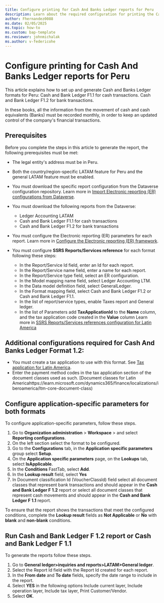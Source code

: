 ```yaml
---
title: Configure printing for Cash And Banks Ledger reports for Peru
description: Learn about the required configuration for printing the Cash and Banks Ledger reports Peru. 
author: Fhernandez0088
ms.date: 02/05/2025
ms.topic: how-to
ms.custom: bap-template
ms.reviewer: johnmichalak
ms.author: v-federicohe
---
```


# Configure printing for Cash And Banks Ledger reports for Peru

This article explains how to set up and generate Cash and Banks Ledger formats for Peru:
Cash and Bank Ledger F1.1 for cash transactions.
Cash and Bank Ledger F1.2 for bank transactions.
 
In these books, all the information from the movement of cash and cash equivalents (Banks) must be recorded monthly, in order to keep an updated control of the company's financial transactions.

## Prerequisites
Before you complete the steps in this article to generate the report, the following prerequisites must be met:
- The legal entity's address must be in Peru.
- Both the country/region-specific LATAM feature for Peru and the general LATAM feature must be enabled.
- You must download the specific report configuration from the Dataverse configuration repository. Learn more in [Import Electronic reporting (ER) configurations from Dataverse](https://learn.microsoft.com/dynamics365/finance/localizations/global/workspace/gsw-import-er-config-dataverse). 
- You must download the following reports from the Dataverse:
    * Ledger Accounting LATAM
    * Cash and Bank Ledger F1.1 for cash transactions
    * Cash and Bank Ledger F1.2 for bank transactions    

- You must configure the Electronic reporting (ER) parameters for each report. Learn more in [Configure the Electronic reporting (ER) framework](../../../fin-ops-core/dev-itpro/analytics/electronic-reporting-er-configure-parameters.md).
- You must configure **SSRS Reports/Services reference** for each format following these steps:
  * In the Report/Service Id field, enter an Id for each report.
  * In the Report/Service name field, enter a name for each report.
  * In the Report/Service type field, select an ER configuration.
  * In the Model mapping name field, select Ledger Accounting LTM.
  * In the Data model definition field, select GeneralLedger.
  * In the Format mapping field, select Cash and Bank Ledger F1.2 or Cash and Bank Ledger F1.1.
  * In the list of report/service types, enable Taxes report and General ledger.
  * In the list of Parameters add **TaxApplicationId** to the **Name** column, and the tax application code created in the **Value** column
Learn more in [SSRS Reports/Services references configuration for Latin America]( https://learn.microsoft.com/dynamics365/finance/localizations/iberoamerica/ltm-ssrsreport-services)
## Additional configurations required for Cash And Banks Ledger Format 1.2:
- You must create a tax application to use with this format. See [Tax application for Latin America](../ltm-core-tax-application.md).
- Enter the payment method codes in the tax application section of the document classes used as such. [Document classes for Latin Americahttps://learn.microsoft.com/dynamics365/finance/localizations/iberoamerica/ltm-core-document-class)

## Configure application-specific parameters for both formats
To configure application-specific parameters, follow these steps.
1. Go to **Organization administration** > **Workspace** > and select **Reporting configurations**.
2. On the left section select the format to be configured.
2. Go to the **Configurations** tab, in the **Application specific parameters** group select **Setup**.
3. On the **Application specific parameters** page, on the **Lookups** tab, select **IsApplicable**.
4. In the **Conditions** FastTab, select **Add**.
5. In the **Lookup result** field, select **Yes**
6. In Document classification Id (VoucherClassId) field select all document classes that represent bank transactions and should appear in the **Cash and Bank Ledger F 1.2** report or select all document classes that represent cash movements and should appear in the **Cash and Bank Ledger F 1.1** report.

To ensure that the report shows the transactions that meet the configured conditions, complete the **Lookup result** fields as **Not Applicable** or **No** with **blank** and **non-blank** conditions.

## Run Cash and Bank Ledger F 1.2 report or Cash and Bank Ledger F 1.1

To generate the reports follow these steps.
1. Go to **General ledger>inquiries and reports>LATAM>General ledger**.
2. Select the Report Id field with the Report Id created for each report.
3. In the **From date** and **To date** fields, specify the date range to include in the report.
4. Select **YES** in the following options Include current layer, Include operation layer, Include tax layer, Print Customer/Vendor.
5. Select **OK**.


